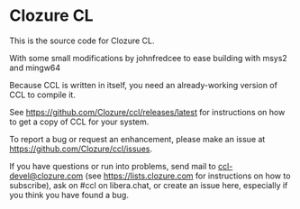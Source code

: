 # Clozure CL

This is the source code for Clozure CL.

With some small modifications by johnfredcee to ease building with msys2 and mingw64

Because CCL is written in itself, you need an already-working version
of CCL to compile it.

See https://github.com/Clozure/ccl/releases/latest for instructions
on how to get a copy of CCL for your system.

To report a bug or request an enhancement, please make an issue at
https://github.com/Clozure/ccl/issues.

If you have questions or run into problems, send mail to
ccl-devel@clozure.com (see https://lists.clozure.com for instructions
on how to subscribe), ask on #ccl on libera.chat, or create an
issue here, especially if you think you have found a bug.
